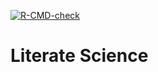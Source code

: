 <!-- badges: start -->
[![R-CMD-check](https://github.com/RichardJActon/literate_science/workflows/R-CMD-check/badge.svg)](https://github.com/RichardJActon/literate_science/actions)
<!-- badges: end -->

# Literate Science

